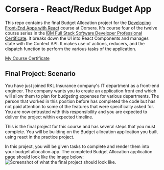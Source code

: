 # Corsera - React/Redux Budget App
This repo contains the final Budget Allocation project for the [Developing Front-End Apps with React](https://www.coursera.org/programs/eightfold-pliic/learn/developing-frontend-apps-with-react) course at Corsera. It's course four of the twelve course series in the [IBM Full Stack Software Developer Professional Certificate](https://www.coursera.org/programs/eightfold-pliic/professional-certificates/ibm-full-stack-cloud-developer). It breaks down the UI into React Components and manages state with the Context API. It makes use of actions, reducers, and the dispatch function to perform the various tasks of the application.

[My Course Certificate](https://coursera.org/share/5e9046df3abeb25975350d688fac525d)

## Final Project: Scenario
You have just joined RKL Insurance company's IT department as a front-end engineer. The company wants you to create an application front end which will allow them to plan for budgeting expenses for various departments. The person that worked in this position before has completed the code but has not paid attention to some of the features that were specifically asked for. You are now entrusted with this responsibility and you are expected to deliver the project within expected timeline.

This is the final project for this course and has several steps that you must complete. You will be building on the Budget allocation application you built using react in the practice project.

In this project, you will be given tasks to complete and render them into your budget allocation app. The completed Budget Allocation application page should look like the image below:
![Screenshot of what the final project should look like.](https://cf-courses-data.s3.us.cloud-object-storage.appdomain.cloud/IBM-CD0210EN-SkillsNetwork/labs/Final%20project-budget%20app/images/finalbudget.png)
